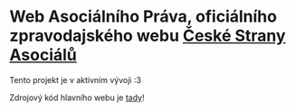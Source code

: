 # Web Asociálního Práva, oficiálního zpravodajského webu [České Strany Asociálů](https://www.ceskastranaasocialu.cz)
Tento projekt je v aktivním vývoji :3

Zdrojový kód hlavního webu je [tady](https://github.com/CAsocialu/CAsocialu.github.io)!